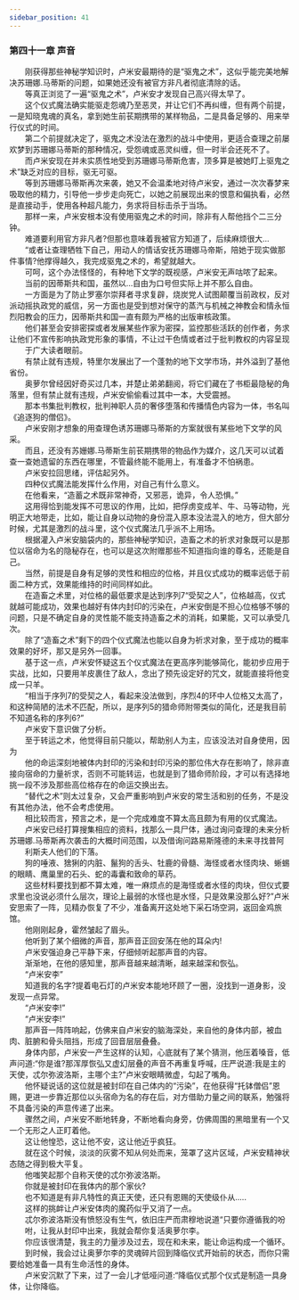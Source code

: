 ```yaml
---
sidebar_position: 41
---
```

### 第四十一章 声音  


　　刚获得那些神秘学知识时，卢米安最期待的是“驱鬼之术”，这似乎能完美地解决苏珊娜.马蒂斯的问题，如果她还没有被官方非凡者彻底清除的话。  
　　等真正浏览了一遍“驱鬼之术”，卢米安才发现自己高兴得太早了。  
　　这个仪式魔法确实能驱走怨魂乃至恶灵，并让它们不再纠缠，但有两个前提，一是知晓鬼魂的真名，拿到她生前苌期携带的某样物品，二是具备足够的、用来举行仪式的时间。  
　　第二个前提就决定了，驱鬼之术没法在激烈的战斗中使用，更适合查理之前屡欢梦到苏珊娜马蒂斯的那种情况，受怨魂或恶灵纠缠，但一时半会还死不了。  
　　而卢米安现在并未实质性地受到苏珊娜马蒂斯危害，顶多算是被她盯上驱鬼之术”缺乏对应的目标，驱无可驱。  
　　等到苏珊娜马蒂斯再次来袭，她又不会温柔地对待卢米安，通过一次次春梦来吸取他的精力，引导他一步步走向死亡，以她之前展现出来的恨意和偏执看，必然是直接动手，使用各种超凡能力，务求将目标击杀于当场。  
　　那样一来，卢米安根本没有使用驱鬼之术的时间，除非有人帮他挡个二三分钟。  
　　难道要利用官方非凡者?但那也意味着我被官方知道了，后续麻烦很大...  
　　“或者让查理牺牲下自己，用动人的情话安抚苏珊娜马帝斯，陪她于现实做那件事情?他撑得越久，我完成驱鬼之术的，希望就越大。  
　　可呵，这个办法怪怪的，有种地下文学的既视感，卢米安无声咕哝了起来。  
　　当前的因蒂斯共和国，虽然以…自由为口号但实际上并不那么自由。  
　　一方面是为了防止罗塞尔崇拜者寻求复辟，烧炭党人试图颠覆当前政权，反对派动摇执政党的威信，另一方面也是受到想对保守的蒸汽与机械之神教会和情永恒烈阳教会的压力，因蒂斯共和国一直有颇为严格的出版审核政策。  
　　他们甚至会安排密探或者发展某些作家为密探，监控那些活跃的创作者，务求让他们不宣传影响执政党形象的事情，不让过干色情或者过于批判教权的内容呈现  
　　于广大读者眼前。  
　　有禁止就有违规，特里尔发展出了一个蓬勃的地下文学市场，并外溢到了基他省份。  
　　奥萝尔曾经因好奇买过几本，并楚止弟弟翻阅，将它们藏在了书柜最隐秘的角落里，但有禁止就有违规，卢米安偷偷看过其中一本，大受震撼。  
　　那本书集批判教权，批判神职人员的奢侈堕落和传播情色内容为一体，书名叫《追逐狗的僧侣》。  
　　卢米安刚才想象的用查理色诱苏珊娜马蒂斯的方案就很有某些地下文学的风采。  
　　而且，还没有苏姗娜.马蒂斯生前苌期携带的物品作为媒介，这几天可以试着查一查她遗留的东西在哪里，不管最终能不能用上，有准备才不怕祸患。  
　　卢米安拉回思绪，评估起另外。  
　　四种仪式魔法能发挥什么作用，对自己有什么意义。  
　　在他看来，“造蓄之术既非常神奇，又邪恶，诡异，令人恐惧。”  
　　这用得恰到能发挥不可思议的作用，比如，把俘虏变成羊、牛、马等动物，光明正大地带走，比如，能让自身以动物的身份混入原本没法混入的地方，但大部分时候，尤其是激烈的战斗里，这个仪式魔法几乎派不上用场。  
　　根据灌入卢米安脑袋内的，那些神秘学知识，造畜之术的祈求对象既可以是那位以宿命为名的隐秘存在，也可以是这次附赠那些不知道指向谁的尊名，还能是自己。  
　　当然，前提是自身有足够的灵性和相应的位格，并且仪式成功的概率远低于前面二种方式，效果能维持的时间同样如此。  
　　在造畜之术里，对位格的最低要求是达到序列7“受契之人”，位格越高，仪式就越可能成功，效果也越好有体内封印的污染在，卢米安倒是不担心位格够不够的问题，只是不确定自身的灵性能不能支持造畜之术的消耗，如果能，又可以承受几次。  
　　除了“造畜之术”剩下的四个仪式魔法也能以自身为祈求对象，至于成功的概率效果的好坏，那又是另外一回事。  
　　基于这一点，卢米安怀疑这五个仪式魔法在更高序列能够简化，能初步应用于实战，比如，只要用羊皮裹住了敌人，念出了预先设定好的咒文，就能直接将他变成一只羊。  
　　“相当于序列7的受契之人，看起来没法做到，序烈4的环中人位格又太高了，和这种简陋的法术不匹配，所以，是序列5的猎命师附带类似的简化，还是我目前不知道名称的序列6?”  
　　卢米安下意识做了分析。  
　　至于转运之术，他觉得目前只能以，帮助别人为主，应该没法对自身使用，因为  
　　他的命运深刻地被体内封印的污染和封印污染的那位伟大存在影响了，除非直接向宿命的力量祈求，否则不可能转运，也就是到了猎命师阶段，才可以有选择地挑一段不涉及那些高位格存在的命运交换出去。  
　　“替代之术”则太过复杂，又会严重影响到卢米安的常生活和别的任务，不是没有其他办法，他不会考虑使用。  
　　相比较而言，预言之术，是一个完成难度不算太高且颇为有用的仪式魔法。  
　　卢米安已经打算搜集相应的资料，找那么一具尸体，通过询问查理的未来分析苏珊娜.马蒂斯再次袭击的大概时间范围，以及借询问路易斯隆德的未来寻找普阿  
　　利斯夫人他们的下落。  
　　狗的唾液、猞猁的内脏、鬣狗的舌头、牡鹿的骨髓、海怪或者水怪肉块、蜥蜴的眼睛、鹰巢里的石头、蛇的毒囊和致命的草药。  
　　这些材料要找到都不算太难，唯一麻烦点的是海怪或者水怪的肉块，但仪式要求里也没说必须什么层次，理论上最弱的水怪也是水怪，只是效果没那么好?”卢米安思索了一阵，见精办恢复了不少，准备离开这处地下采石场空洞，返回金鸡旅馆。  
　　他刚刚起身，霍然皱起了眉头。  
　　他听到了某个细微的声音，那声音正回安荡在他的耳朵内!  
　　卢米安强迫身己平静下来，仔细倾听起那声音的内容。  
　　渐渐地，在他的感知里，那声音越来越清晰，越来越深和恢弘。  
　　“卢米安李”  
　　知道我的名字?提着电石灯的卢米安本能地环顾了一圈，没找到一道身影，没发现一点异常。  
　　“卢米安李!”  
　　“卢米安李!”  
　　那声音一阵阵响起，仿佛来自卢米安的脑海深处，来自他的身体内部，被血肉、脏腑和骨头阻挡，形成了回音层层叠叠。  
　　身体内部，卢米安一产生这样的认知，心底就有了某个猜测，他压着嗓音，低声问道:“你是谁?那浑厚恢弘又虚幻层叠的声音不再重复呼喊，庄严说道:我是主的天使，忒尔弥波洛斯，主哪个主?”卢米安眼睛微虚，勾起了嘴角。  
　　他怀疑说话的这位就是被封印在自己体内的“污染”，在他获得“托钵僧侣”恩赐，更进一步靠近那位以头宿命为名的存在后，对方借助力量之间的联系，勉强将不具备污染的声意传递了出来。  
　　骤然之间，卢米安不断地转身，不断地看向身旁，仿佛周围的黑暗里有一个又一个无形之人正盯着他。  
　　这让他惶恐，这让他不安，这让他近乎疯狂。  
　　就在这个时候，淡淡的灰雾不知从何处而来，笼罩了这片区域，卢米安精神状态随之得到极大平复。  
　　他嗤笑起那个自称天使的忒尔弥波洛斯。  
　　你就是被封印在我体内的那个家伙?  
　　也不知道是有非凡特性的真正天使，还只有恩赐的天使级仆从.....  
　　这样的挑衅让卢米安体肉的魔药似乎又消了一点。  
　　忒尔弥波洛斯没有愤怒没有生气，依旧庄严而肃穆地说道“只要你遵循我的吩  
　　咐，让我从封印中出来，我就会帮你复活奥萝尔李。  
　　你应该很清楚，我主的力量涉及过去，现在和未来，能让命运构成一个循环。  
　　到时候，我会过让奥萝尔李的灵魂碎片回到降临仪式开始前的状态，而你只需要给她准备一具有生命活性的身体。  
　　卢米安沉默了下来，过了一会儿才低哑问道:“降临仪式那个仪式是制造一具身体，让你降临。  
